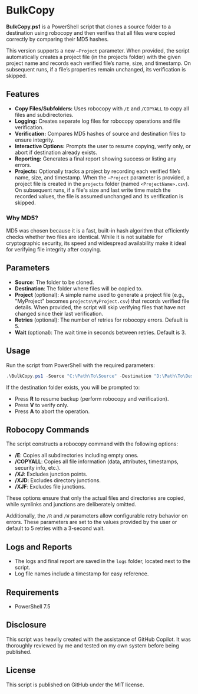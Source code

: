 # BulkCopy

**BulkCopy.ps1** is a PowerShell script that clones a source folder to a destination using robocopy and then verifies that all files were copied correctly by comparing their MD5 hashes.

This version supports a new `–Project` parameter. When provided, the script automatically creates a project file (in the projects folder) with the given project name and records each verified file’s name, size, and timestamp. On subsequent runs, if a file’s properties remain unchanged, its verification is skipped.

## Features

- **Copy Files/Subfolders:** Uses robocopy with `/E` and `/COPYALL` to copy all files and subdirectories.
- **Logging:** Creates separate log files for robocopy operations and file verification.
- **Verification:** Compares MD5 hashes of source and destination files to ensure integrity.
- **Interactive Options:** Prompts the user to resume copying, verify only, or abort if destination already exists.
- **Reporting:** Generates a final report showing success or listing any errors.
- **Projects:** Optionally tracks a project by recording each verified file’s name, size, and timestamp. When the `–Project` parameter is provided, a project file is created in the `projects` folder (named `<ProjectName>.csv`). On subsequent runs, if a file's size and last write time match the recorded values, the file is assumed unchanged and its verification is skipped.

### Why MD5?

MD5 was chosen because it is a fast, built-in hash algorithm that efficiently checks whether two files are identical. While it is not suitable for cryptographic security, its speed and widespread availability make it ideal for verifying file integrity after copying.

## Parameters

- **Source**: The folder to be cloned.
- **Destination**: The folder where files will be copied to.
- **Project** (optional): A simple name used to generate a project file (e.g., "MyProject" becomes `projects\MyProject.csv`) that records verified file details. When provided, the script will skip verifying files that have not changed since their last verification.
- **Retries** (optional): The number of retries for robocopy errors. Default is 5.
- **Wait** (optional): The wait time in seconds between retries. Default is 3.

## Usage

Run the script from PowerShell with the required parameters:

```powershell
.\BulkCopy.ps1 -Source "C:\Path\To\Source" -Destination "D:\Path\To\Destination" -Project "MyProject"
```

If the destination folder exists, you will be prompted to:

- Press **R** to resume backup (perform robocopy and verification).
- Press **V** to verify only.
- Press **A** to abort the operation.

## Robocopy Commands

The script constructs a robocopy command with the following options:

- **/E**: Copies all subdirectories including empty ones.
- **/COPYALL**: Copies all file information (data, attributes, timestamps, security info, etc.).
- **/XJ**: Excludes junction points.
- **/XJD**: Excludes directory junctions.
- **/XJF**: Excludes file junctions.

These options ensure that only the actual files and directories are copied, while symlinks and junctions are deliberately omitted.

Additionally, the `/R` and `/W` parameters allow configurable retry behavior on errors. These parameters are set to the values provided by the user or default to 5 retries with a 3-second wait.

## Logs and Reports

- The logs and final report are saved in the `logs` folder, located next to the script.
- Log file names include a timestamp for easy reference.

## Requirements

- PowerShell 7.5

## Disclosure

This script was heavily created with the assistance of GitHub Copilot. It was thoroughly reviewed by me and tested on my own system before being published.

## License

This script is published on GitHub under the MIT license.

